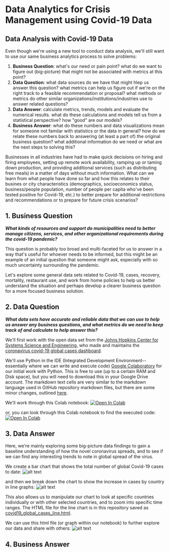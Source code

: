 # Data Analytics for Crisis Management using Covid-19 Data

## Data Analysis with Covid-19 Data

Even though we're using a new tool to conduct data analysis, we'll still want to use our same business analytics process to solve problems:

1. __Business Question__: what's our need or pain point? what do we want to figure out (big-picture) that might not be associated with metrics at this point?
2. __Data Question__: what data sources do we have that might hlep us answer this question? what metrics can help us figure out if we're on the right track to a feasible recommendation or proposal? what methods or metrics do other similar organizations/institutions/industries use to answer related questions?
3. __Data Answer__: calculate metrics, trends, models and evaluate the numerical results. what do these calculations and models tell us from a statistical perspective? how "good" are our models?
4. __Business Answer__: what do these numbers and data visualizations mean for someone not familar with statistics or the data in general? how do we relate these numbers back to answering (at least a part of) the original business question? what additional information do we need or what are the next steps to solving this?

Businesses in all industries have had to make quick decisions on hiring and firing employees, setting up remote work availability, ramping up or taming down production, and providing additional services (such as distributing free meals) in a matter of days without much information. What can we learn from what people have done so far and how this relates to their busines or city characteristics (demographics, socioeconomics status, business/people population, number of people per capita who've been tested positive for Covid-19, etc.) to better prepare for additional restrictions and recommendations or to prepare for future crisis scenarios?

## 1. Business Question
__*What kinds of resources and support do municipalities need to better manage citizens, services, and other organizational requirements during the covid-19 pandemic?*__

This question is probably too broad and multi-faceted for us to answer in a way that's useful for whoever needs to be informed, but this might be an example of an initial question that someone might ask, especially with so much uncertainty surrounding the pandemic. 

Let's explore some general data sets related to Covid-19, cases, recovery, mortality, restaurant use, and work from home policies to help us better understand the situation and perhaps develop a clearer business question for a more focused business solution. 

## 2. Data Question
__*What data sets have accurate and reliable data that we can use to help us answer any business questions, and what metrics do we need to keep track of and calculate to help answer this?*__

We'll first work with the open data set from the [Johns Hopkins Center for Systems Science and Engineering](https://systems.jhu.edu/), who made and maintains the [coronavirus covid-19 global cases dashboard](https://www.arcgis.com/apps/opsdashboard/index.html#/bda7594740fd40299423467b48e9ecf6).

We'll use Python in the IDE (Integrated Development Environment--essentially where we can write and execute code) [Google Colaboratory](https://colab.research.google.com/notebooks/intro.ipynb#recent=true) for our initial work with Python. This is free to use (up to a certain RAM and Disk space), but you will need to download this in your Google Drive account. The markdown text cells are very similar to the markdown language used in GitHub repository markdown files, but there are some minor changes, outlined [here](https://colab.research.google.com/notebooks/markdown_guide.ipynb#scrollTo=tPqPXAKKkzaM).

We'll work through this Colab notebook: [![Open In Colab](https://colab.research.google.com/assets/colab-badge.svg)](https://colab.research.google.com/drive/1ZA7-VpFHMFwej0JArcBwh8OkxjQ9-U_0)

or, you can look through this Colab notebook to find the executed code: [![Open In Colab](https://colab.research.google.com/assets/colab-badge.svg)](https://colab.research.google.com/drive/1zClEc4YwwmQcxYKtTVT5YgqHVKn2GSqJ)

## 3. Data Answer
Here, we're mainly exploring some big-picture data findings to gain a baseline understanding of how the novel coronavirus spreads, and to see if we can find any interesting trends to note in global spread of the virus. 

We create a bar chart that shows the total number of global Covid-19 cases to date:
![alt text](https://github.com/jhu-business-analytics/covid-19-case-python-data-analysis/blob/master/covid19-global-cases-march26.png)

and then we break down the chart to show the increase in cases by country in line graphs:
![alt text](https://github.com/jhu-business-analytics/covid-19-case-python-data-analysis/blob/master/covid19-country-cases-march26.png)

This also allows us to manipulate our chart to look at specific countries individually or with other selected countries, and to zoom into specific time ranges. The HTML file for the line chart is in this repository saved as [covid19_global_cases_line.html](https://github.com/jhu-business-analytics/covid-19-case-python-data-analysis/blob/master/covid19_global_cases_line.html).

We can use this html file (or graph within our notebook) to further explore our data and share with others:
![alt text]()

## 4. Business Answer
